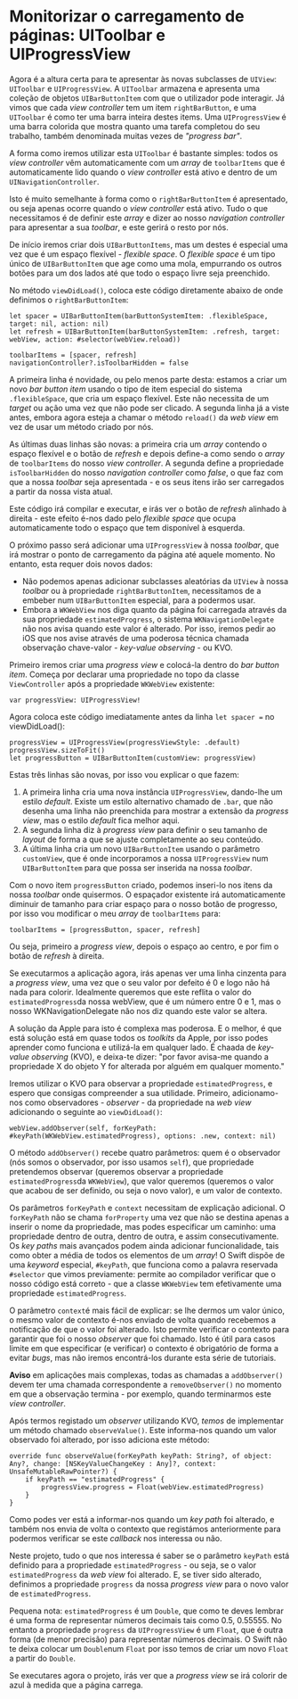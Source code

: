# Monitorizar o carregamento de páginas: UIToolbar e UIProgressView

<!-- YOUTUBE: Nj6qvHyNMug -->

Agora é a altura certa para te apresentar às novas subclasses de `UIView`: `UIToolbar` e `UIProgressView`. A `UIToolbar` armazena e apresenta uma coleção de objetos `UIBarButtonItem` com que o utilizador pode interagir. Já vimos que cada *view controller* tem um item `rightBarButton`, e uma `UIToolbar` é como ter uma barra inteira destes items. Uma `UIProgressView` é uma barra colorida que mostra quanto uma tarefa completou do seu trabalho, também denominada muitas vezes de *"progress bar"*.

A forma como iremos utilizar esta `UIToolbar` é bastante simples: todos os *view controller* vêm automaticamente com um *array* de `toolbarItems` que é automaticamente lido quando o *view controller* está ativo e dentro de um `UINavigationController`.

Isto é muito semelhante à forma como o `rightBarButtonItem` é apresentado, ou seja apenas ocorre quando o *view controller* está ativo. Tudo o que necessitamos é de definir este *array* e dizer ao nosso *navigation controller* para apresentar a sua *toolbar*, e este gerirá o resto por nós.

De início iremos criar dois `UIBarButtonItems`, mas um destes é especial uma vez que é um espaço flexível - *flexible space*. O *flexible space* é um tipo único de `UIBarButtonItem` que age como uma mola, empurrando os outros botões para um dos lados até que todo o espaço livre seja preenchido. 

No método `viewDidLoad()`, coloca este código diretamente abaixo de onde definimos o `rightBarButtonItem`:

    let spacer = UIBarButtonItem(barButtonSystemItem: .flexibleSpace, target: nil, action: nil)
    let refresh = UIBarButtonItem(barButtonSystemItem: .refresh, target: webView, action: #selector(webView.reload))

    toolbarItems = [spacer, refresh]
    navigationController?.isToolbarHidden = false

A primeira linha é novidade, ou pelo menos parte desta: estamos a criar um novo *bar button item* usando o tipo de item especial do sistema `.flexibleSpace`, que cria um espaço flexível. Este não necessita de um *target* ou ação uma vez que não pode ser clicado. A segunda linha já a viste antes, embora agora esteja a chamar o método `reload()` da *web view* em vez de usar um método criado por nós.

As últimas duas linhas são novas: a primeira cria um *array* contendo o espaço flexível e o botão de *refresh* e depois define-a como sendo o *array* de `toolbarItems` do nosso *view controller*. A segunda define a propriedade `isToolbarHidden` do nosso *navigation controller* como *false*, o que faz com que a nossa *toolbar* seja apresentada - e os seus itens irão ser carregados a partir da nossa vista atual.

Este código irá compilar e executar, e irás ver o botão de *refresh* alinhado à direita - este efeito é-nos dado pelo *flexible space* que ocupa automaticamente todo o espaço que tem disponível à esquerda.

O próximo passo será adicionar uma `UIProgressView` à nossa *toolbar*, que irá mostrar o ponto de carregamento da página até aquele momento. No entanto, esta requer dois novos dados:
- Não podemos apenas adicionar subclasses aleatórias da `UIView` à nossa *toolbar* ou à propriedade `rightBarButtonItem`, necessitamos de a embeber num 
`UIBarButtonItem` especial, para a podermos usar.
- Embora a `WKWebView` nos diga quanto da página foi carregada através da sua propriedade `estimatedProgress`, o sistema `WKNavigationDelegate` não nos avisa quando este valor é alterado. Por isso, iremos pedir ao iOS que nos avise através de uma poderosa técnica chamada observação chave-valor - *key-value observing* - ou KVO.

Primeiro iremos criar uma *progress view* e colocá-la dentro do *bar button item*. Começa por declarar uma propriedade no topo da classe `ViewController` após a propriedade `WKWebView` existente:

    var progressView: UIProgressView!

Agora coloca este código imediatamente antes da linha `let spacer =` no viewDidLoad():

    progressView = UIProgressView(progressViewStyle: .default)
    progressView.sizeToFit()
    let progressButton = UIBarButtonItem(customView: progressView)

Estas três linhas são novas, por isso vou explicar o que fazem:

1. A primeira linha cria uma nova instância `UIProgressView`, dando-lhe um estilo *default*. Existe um estilo alternativo chamado de `.bar`, que não desenha uma linha não preenchida para mostrar a extensão da *progress view*, mas o estilo *default* fica melhor aqui.
2. A segunda linha diz à *progress view* para definir o seu tamanho de *layout* de forma a que se ajuste completamente ao seu conteúdo.
3. A última linha cria um novo `UIBarButtonItem` usando o parâmetro `customView`, que é onde incorporamos a nossa `UIProgressView` num `UIBarButtonItem` para que possa ser inserida na nossa *toolbar*.

Com o novo item `progressButton` criado, podemos inseri-lo nos itens da nossa *toolbar* onde quisermos. O espaçador existente irá automaticamente diminuir de tamanho para criar espaço para o nosso botão de progresso, por isso vou modificar o meu *array* de `toolbarItems` para:

    toolbarItems = [progressButton, spacer, refresh]

Ou seja, primeiro a *progress view*, depois o espaço ao centro, e por fim o botão de *refresh* à direita.

Se executarmos a aplicação agora, irás apenas ver uma linha cinzenta para a *progress view*, uma vez que o seu valor por defeito é 0 e logo não há nada para colorir. Idealmente queremos que este reflita o valor do `estimatedProgress`da nossa webView, que é um número entre 0 e 1, mas o nosso WKNavigationDelegate não nos diz quando este valor se altera.

A solução da Apple para isto é complexa mas poderosa. E o melhor, é que está solução está em quase todos os *toolkits* da Apple, por isso podes aprender como funciona e utilizá-la em qualquer lado. É chaada de *key-value observing* (KVO), e deixa-te dizer: "por favor avisa-me quando a propriedade X do objeto Y for alterada por alguém em qualquer momento."

Iremos utilizar o KVO para observar a propriedade `estimatedProgress`, e espero que consigas compreender a sua utilidade. Primeiro, adicionamo-nos como observadores - *observer* - da propriedade na *web view* adicionando o seguinte ao `viewDidLoad()`:

    webView.addObserver(self, forKeyPath: #keyPath(WKWebView.estimatedProgress), options: .new, context: nil)

O método `addObserver()` recebe quatro parâmetros: quem é o observador (nós somos o observador, por isso usamos `self`), que propriedade pretendemos observar (queremos observar a propriedade `estimatedProgress`da `WKWebView`), que valor queremos (queremos o valor que acabou de ser definido, ou seja o novo valor), e um valor de contexto.

Os parâmetros `forKeyPath` e `context` necessitam de explicação adicional. O `forKeyPath` não se chama `forProperty` uma vez que não se destina apenas a inserir o nome da propriedade, mas podes especificar um caminho: uma propriedade dentro de outra, dentro de outra, e assim consecutivamente. Os *key paths* mais avançados podem ainda adicionar funcionalidade, tais como obter a média de todos os elementos de um *array*! O Swift dispõe de uma *keyword* especial, `#keyPath`, que funciona como a palavra reservada  `#selector` que vimos previamente: permite ao compilador verificar que o nosso código está correto -  que a classe `WKWebView` tem efetivamente uma propriedade `estimatedProgress`.

O parâmetro `context`é mais fácil de explicar: se lhe dermos um valor único, o mesmo valor de contexto é-nos enviado de volta quando recebemos a notificação de que o valor foi alterado. Isto permite verificar o contexto para garantir que foi o nosso *observer* que foi chamado. Isto é útil para casos limite em que especificar (e verificar) o contexto é obrigatório de forma a evitar *bugs*, mas não iremos encontrá-los durante esta série de tutoriais.

**Aviso** em aplicações mais complexas, todas as chamadas a `addObserver()` devem ter uma chamada correspondente a `removeObserver()` no momento em que a observação termina - por exemplo, quando terminarmos este *view controller*.

Após termos registado um *observer* utilizando KVO, *temos* de implementar um método chamado `observeValue()`. Este informa-nos quando um valor observado foi alterado, por isso adiciona este método:

    override func observeValue(forKeyPath keyPath: String?, of object: Any?, change: [NSKeyValueChangeKey : Any]?, context: UnsafeMutableRawPointer?) {
        if keyPath == "estimatedProgress" {
            progressView.progress = Float(webView.estimatedProgress)
        }
    }

Como podes ver está a informar-nos quando um *key path* foi alterado, e também nos envia de volta o contexto que registámos anteriormente para podermos verificar se este *callback* nos interessa ou não. 

Neste projeto, tudo o que nos interessa é saber se o parâmetro `keyPath` está definido para a propriedade `estimatedProgress` - ou seja, se o valor `estimatedProgress` da *web view* foi alterado. E, se tiver sido alterado, definimos a propriedade `progress` da nossa *progress view* para o novo valor de `estimatedProgress`.

Pequena nota: `estimatedProgress`  é um `Double`, que como te deves lembrar é uma forma de representar números decimais tais como 0.5, 0.55555. No entanto a propriedade `progress` da `UIProgressView` é um `Float`, que é outra forma (de menor precisão)  para representar números decimais. O Swift não te deixa colocar um `Double`num `Float` por isso temos de criar um novo `Float` a partir do `Double`.

Se executares agora o projeto, irás ver que a *progress view* se irá colorir de azul à medida que a página carrega.
